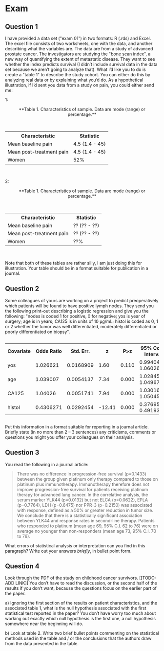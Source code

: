 

# Exam

## Question 1

I have provided a data set ("exam 01") in two formats: R (.rds) and Excel. The excel file consists of two worksheets, one with the data, and another describing what the variables are. The data are from a study of advanced prostate cancer. The investigators are studying the "bone scan index", a new way of quantifying the extent of metastatic disease. They want to see whether the index predicts survival (I didn’t include survival data in the data set because we aren’t going to analyze that).   What I’d like you to do is create a "table 1" to describe the study cohort. You can either do this by analyzing real data or by explaining what you’d do. As a hypothetical illustration, if I’d sent you data from a study on pain, you could either send me:

1:

<center>**Table 1. Characteristics of sample. Data are mode (range) or percentage.**</center><br>

<!--html_preserve--><style>html {
  font-family: -apple-system, BlinkMacSystemFont, 'Segoe UI', Roboto, Oxygen, Ubuntu, Cantarell, 'Helvetica Neue', 'Fira Sans', 'Droid Sans', Arial, sans-serif;
}

#wezemhibji .gt_table {
  display: table;
  border-collapse: collapse;
  margin-left: auto;
  margin-right: auto;
  color: #000000;
  font-size: 16px;
  background-color: #FFFFFF;
  /* table.background.color */
  width: auto;
  /* table.width */
  border-top-style: solid;
  /* table.border.top.style */
  border-top-width: 2px;
  /* table.border.top.width */
  border-top-color: #A8A8A8;
  /* table.border.top.color */
  border-bottom-style: solid;
  /* table.border.bottom.style */
  border-bottom-width: 2px;
  /* table.border.bottom.width */
  border-bottom-color: #A8A8A8;
  /* table.border.bottom.color */
}

#wezemhibji .gt_heading {
  background-color: #FFFFFF;
  /* heading.background.color */
  border-bottom-color: #FFFFFF;
}

#wezemhibji .gt_title {
  color: #000000;
  font-size: 125%;
  /* heading.title.font.size */
  padding-top: 4px;
  /* heading.top.padding */
  padding-bottom: 4px;
  border-bottom-color: #FFFFFF;
  border-bottom-width: 0;
}

#wezemhibji .gt_subtitle {
  color: #000000;
  font-size: 85%;
  /* heading.subtitle.font.size */
  padding-top: 2px;
  padding-bottom: 2px;
  /* heading.bottom.padding */
  border-top-color: #FFFFFF;
  border-top-width: 0;
}

#wezemhibji .gt_bottom_border {
  border-bottom-style: solid;
  /* heading.border.bottom.style */
  border-bottom-width: 2px;
  /* heading.border.bottom.width */
  border-bottom-color: #A8A8A8;
  /* heading.border.bottom.color */
}

#wezemhibji .gt_column_spanner {
  border-bottom-style: solid;
  border-bottom-width: 2px;
  border-bottom-color: #A8A8A8;
  padding-top: 4px;
  padding-bottom: 4px;
}

#wezemhibji .gt_col_heading {
  color: #000000;
  background-color: #FFFFFF;
  /* column_labels.background.color */
  font-size: 16px;
  /* column_labels.font.size */
  font-weight: initial;
  /* column_labels.font.weight */
  vertical-align: middle;
  padding: 10px;
  margin: 10px;
  overflow-x: hidden;
}

#wezemhibji .gt_columns_top_border {
  border-top-style: solid;
  border-top-width: 2px;
  border-top-color: #A8A8A8;
}

#wezemhibji .gt_columns_bottom_border {
  border-bottom-style: solid;
  border-bottom-width: 2px;
  border-bottom-color: #A8A8A8;
}

#wezemhibji .gt_sep_right {
  border-right: 5px solid #FFFFFF;
}

#wezemhibji .gt_group_heading {
  padding: 8px;
  color: #000000;
  background-color: #FFFFFF;
  /* row_group.background.color */
  font-size: 16px;
  /* row_group.font.size */
  font-weight: initial;
  /* row_group.font.weight */
  border-top-style: solid;
  /* row_group.border.top.style */
  border-top-width: 2px;
  /* row_group.border.top.width */
  border-top-color: #A8A8A8;
  /* row_group.border.top.color */
  border-bottom-style: solid;
  /* row_group.border.bottom.style */
  border-bottom-width: 2px;
  /* row_group.border.bottom.width */
  border-bottom-color: #A8A8A8;
  /* row_group.border.bottom.color */
  vertical-align: middle;
}

#wezemhibji .gt_empty_group_heading {
  padding: 0.5px;
  color: #000000;
  background-color: #FFFFFF;
  /* row_group.background.color */
  font-size: 16px;
  /* row_group.font.size */
  font-weight: initial;
  /* row_group.font.weight */
  border-top-style: solid;
  /* row_group.border.top.style */
  border-top-width: 2px;
  /* row_group.border.top.width */
  border-top-color: #A8A8A8;
  /* row_group.border.top.color */
  border-bottom-style: solid;
  /* row_group.border.bottom.style */
  border-bottom-width: 2px;
  /* row_group.border.bottom.width */
  border-bottom-color: #A8A8A8;
  /* row_group.border.bottom.color */
  vertical-align: middle;
}

#wezemhibji .gt_striped {
  background-color: #f2f2f2;
}

#wezemhibji .gt_from_md > :first-child {
  margin-top: 0;
}

#wezemhibji .gt_from_md > :last-child {
  margin-bottom: 0;
}

#wezemhibji .gt_row {
  padding: 8px;
  /* row.padding */
  margin: 10px;
  vertical-align: middle;
  overflow-x: hidden;
}

#wezemhibji .gt_stub {
  border-right-style: solid;
  border-right-width: 2px;
  border-right-color: #A8A8A8;
  padding-left: 12px;
}

#wezemhibji .gt_summary_row {
  color: #000000;
  background-color: #FFFFFF;
  /* summary_row.background.color */
  padding: 8px;
  /* summary_row.padding */
  text-transform: inherit;
  /* summary_row.text_transform */
}

#wezemhibji .gt_grand_summary_row {
  color: #000000;
  background-color: #FFFFFF;
  /* grand_summary_row.background.color */
  padding: 8px;
  /* grand_summary_row.padding */
  text-transform: inherit;
  /* grand_summary_row.text_transform */
}

#wezemhibji .gt_first_summary_row {
  border-top-style: solid;
  border-top-width: 2px;
  border-top-color: #A8A8A8;
}

#wezemhibji .gt_first_grand_summary_row {
  border-top-style: double;
  border-top-width: 6px;
  border-top-color: #A8A8A8;
}

#wezemhibji .gt_table_body {
  border-top-style: solid;
  /* table_body.border.top.style */
  border-top-width: 2px;
  /* table_body.border.top.width */
  border-top-color: #A8A8A8;
  /* table_body.border.top.color */
  border-bottom-style: solid;
  /* table_body.border.bottom.style */
  border-bottom-width: 2px;
  /* table_body.border.bottom.width */
  border-bottom-color: #A8A8A8;
  /* table_body.border.bottom.color */
}

#wezemhibji .gt_footnotes {
  border-top-style: solid;
  /* footnotes.border.top.style */
  border-top-width: 2px;
  /* footnotes.border.top.width */
  border-top-color: #A8A8A8;
  /* footnotes.border.top.color */
}

#wezemhibji .gt_footnote {
  font-size: 90%;
  /* footnote.font.size */
  margin: 0px;
  padding: 4px;
  /* footnote.padding */
}

#wezemhibji .gt_sourcenotes {
  border-top-style: solid;
  /* sourcenotes.border.top.style */
  border-top-width: 2px;
  /* sourcenotes.border.top.width */
  border-top-color: #A8A8A8;
  /* sourcenotes.border.top.color */
}

#wezemhibji .gt_sourcenote {
  font-size: 90%;
  /* sourcenote.font.size */
  padding: 4px;
  /* sourcenote.padding */
}

#wezemhibji .gt_center {
  text-align: center;
}

#wezemhibji .gt_left {
  text-align: left;
}

#wezemhibji .gt_right {
  text-align: right;
  font-variant-numeric: tabular-nums;
}

#wezemhibji .gt_font_normal {
  font-weight: normal;
}

#wezemhibji .gt_font_bold {
  font-weight: bold;
}

#wezemhibji .gt_font_italic {
  font-style: italic;
}

#wezemhibji .gt_super {
  font-size: 65%;
}

#wezemhibji .gt_footnote_marks {
  font-style: italic;
  font-size: 65%;
}
</style>
<div id="wezemhibji" style="overflow-x:auto;overflow-y:auto;width:auto;height:auto;"><table class="gt_table">
  
  <tr>
    <th class="gt_col_heading gt_columns_bottom_border gt_columns_top_border gt_left" rowspan="1" colspan="1">Characteristic</th>
    <th class="gt_col_heading gt_columns_bottom_border gt_columns_top_border gt_left" rowspan="1" colspan="1">Statistic</th>
  </tr>
  <body class="gt_table_body">
    <tr>
      <td class="gt_row gt_left">Mean baseline pain</td>
      <td class="gt_row gt_left">4.5 (1.4 - 45)</td>
    </tr>
    <tr>
      <td class="gt_row gt_left gt_striped">Mean post-treatment pain</td>
      <td class="gt_row gt_left gt_striped">4.5 (1.4 - 45)</td>
    </tr>
    <tr>
      <td class="gt_row gt_left">Women</td>
      <td class="gt_row gt_left">52%</td>
    </tr>
  </body>
  
  
</table></div><!--/html_preserve-->

<br>

2:

<center>**Table 1. Characteristics of sample. Data are mode (range) or percentage.**</center><br>

<!--html_preserve--><style>html {
  font-family: -apple-system, BlinkMacSystemFont, 'Segoe UI', Roboto, Oxygen, Ubuntu, Cantarell, 'Helvetica Neue', 'Fira Sans', 'Droid Sans', Arial, sans-serif;
}

#aqqgvfvbmi .gt_table {
  display: table;
  border-collapse: collapse;
  margin-left: auto;
  margin-right: auto;
  color: #000000;
  font-size: 16px;
  background-color: #FFFFFF;
  /* table.background.color */
  width: auto;
  /* table.width */
  border-top-style: solid;
  /* table.border.top.style */
  border-top-width: 2px;
  /* table.border.top.width */
  border-top-color: #A8A8A8;
  /* table.border.top.color */
  border-bottom-style: solid;
  /* table.border.bottom.style */
  border-bottom-width: 2px;
  /* table.border.bottom.width */
  border-bottom-color: #A8A8A8;
  /* table.border.bottom.color */
}

#aqqgvfvbmi .gt_heading {
  background-color: #FFFFFF;
  /* heading.background.color */
  border-bottom-color: #FFFFFF;
}

#aqqgvfvbmi .gt_title {
  color: #000000;
  font-size: 125%;
  /* heading.title.font.size */
  padding-top: 4px;
  /* heading.top.padding */
  padding-bottom: 4px;
  border-bottom-color: #FFFFFF;
  border-bottom-width: 0;
}

#aqqgvfvbmi .gt_subtitle {
  color: #000000;
  font-size: 85%;
  /* heading.subtitle.font.size */
  padding-top: 2px;
  padding-bottom: 2px;
  /* heading.bottom.padding */
  border-top-color: #FFFFFF;
  border-top-width: 0;
}

#aqqgvfvbmi .gt_bottom_border {
  border-bottom-style: solid;
  /* heading.border.bottom.style */
  border-bottom-width: 2px;
  /* heading.border.bottom.width */
  border-bottom-color: #A8A8A8;
  /* heading.border.bottom.color */
}

#aqqgvfvbmi .gt_column_spanner {
  border-bottom-style: solid;
  border-bottom-width: 2px;
  border-bottom-color: #A8A8A8;
  padding-top: 4px;
  padding-bottom: 4px;
}

#aqqgvfvbmi .gt_col_heading {
  color: #000000;
  background-color: #FFFFFF;
  /* column_labels.background.color */
  font-size: 16px;
  /* column_labels.font.size */
  font-weight: initial;
  /* column_labels.font.weight */
  vertical-align: middle;
  padding: 10px;
  margin: 10px;
  overflow-x: hidden;
}

#aqqgvfvbmi .gt_columns_top_border {
  border-top-style: solid;
  border-top-width: 2px;
  border-top-color: #A8A8A8;
}

#aqqgvfvbmi .gt_columns_bottom_border {
  border-bottom-style: solid;
  border-bottom-width: 2px;
  border-bottom-color: #A8A8A8;
}

#aqqgvfvbmi .gt_sep_right {
  border-right: 5px solid #FFFFFF;
}

#aqqgvfvbmi .gt_group_heading {
  padding: 8px;
  color: #000000;
  background-color: #FFFFFF;
  /* row_group.background.color */
  font-size: 16px;
  /* row_group.font.size */
  font-weight: initial;
  /* row_group.font.weight */
  border-top-style: solid;
  /* row_group.border.top.style */
  border-top-width: 2px;
  /* row_group.border.top.width */
  border-top-color: #A8A8A8;
  /* row_group.border.top.color */
  border-bottom-style: solid;
  /* row_group.border.bottom.style */
  border-bottom-width: 2px;
  /* row_group.border.bottom.width */
  border-bottom-color: #A8A8A8;
  /* row_group.border.bottom.color */
  vertical-align: middle;
}

#aqqgvfvbmi .gt_empty_group_heading {
  padding: 0.5px;
  color: #000000;
  background-color: #FFFFFF;
  /* row_group.background.color */
  font-size: 16px;
  /* row_group.font.size */
  font-weight: initial;
  /* row_group.font.weight */
  border-top-style: solid;
  /* row_group.border.top.style */
  border-top-width: 2px;
  /* row_group.border.top.width */
  border-top-color: #A8A8A8;
  /* row_group.border.top.color */
  border-bottom-style: solid;
  /* row_group.border.bottom.style */
  border-bottom-width: 2px;
  /* row_group.border.bottom.width */
  border-bottom-color: #A8A8A8;
  /* row_group.border.bottom.color */
  vertical-align: middle;
}

#aqqgvfvbmi .gt_striped {
  background-color: #f2f2f2;
}

#aqqgvfvbmi .gt_from_md > :first-child {
  margin-top: 0;
}

#aqqgvfvbmi .gt_from_md > :last-child {
  margin-bottom: 0;
}

#aqqgvfvbmi .gt_row {
  padding: 8px;
  /* row.padding */
  margin: 10px;
  vertical-align: middle;
  overflow-x: hidden;
}

#aqqgvfvbmi .gt_stub {
  border-right-style: solid;
  border-right-width: 2px;
  border-right-color: #A8A8A8;
  padding-left: 12px;
}

#aqqgvfvbmi .gt_summary_row {
  color: #000000;
  background-color: #FFFFFF;
  /* summary_row.background.color */
  padding: 8px;
  /* summary_row.padding */
  text-transform: inherit;
  /* summary_row.text_transform */
}

#aqqgvfvbmi .gt_grand_summary_row {
  color: #000000;
  background-color: #FFFFFF;
  /* grand_summary_row.background.color */
  padding: 8px;
  /* grand_summary_row.padding */
  text-transform: inherit;
  /* grand_summary_row.text_transform */
}

#aqqgvfvbmi .gt_first_summary_row {
  border-top-style: solid;
  border-top-width: 2px;
  border-top-color: #A8A8A8;
}

#aqqgvfvbmi .gt_first_grand_summary_row {
  border-top-style: double;
  border-top-width: 6px;
  border-top-color: #A8A8A8;
}

#aqqgvfvbmi .gt_table_body {
  border-top-style: solid;
  /* table_body.border.top.style */
  border-top-width: 2px;
  /* table_body.border.top.width */
  border-top-color: #A8A8A8;
  /* table_body.border.top.color */
  border-bottom-style: solid;
  /* table_body.border.bottom.style */
  border-bottom-width: 2px;
  /* table_body.border.bottom.width */
  border-bottom-color: #A8A8A8;
  /* table_body.border.bottom.color */
}

#aqqgvfvbmi .gt_footnotes {
  border-top-style: solid;
  /* footnotes.border.top.style */
  border-top-width: 2px;
  /* footnotes.border.top.width */
  border-top-color: #A8A8A8;
  /* footnotes.border.top.color */
}

#aqqgvfvbmi .gt_footnote {
  font-size: 90%;
  /* footnote.font.size */
  margin: 0px;
  padding: 4px;
  /* footnote.padding */
}

#aqqgvfvbmi .gt_sourcenotes {
  border-top-style: solid;
  /* sourcenotes.border.top.style */
  border-top-width: 2px;
  /* sourcenotes.border.top.width */
  border-top-color: #A8A8A8;
  /* sourcenotes.border.top.color */
}

#aqqgvfvbmi .gt_sourcenote {
  font-size: 90%;
  /* sourcenote.font.size */
  padding: 4px;
  /* sourcenote.padding */
}

#aqqgvfvbmi .gt_center {
  text-align: center;
}

#aqqgvfvbmi .gt_left {
  text-align: left;
}

#aqqgvfvbmi .gt_right {
  text-align: right;
  font-variant-numeric: tabular-nums;
}

#aqqgvfvbmi .gt_font_normal {
  font-weight: normal;
}

#aqqgvfvbmi .gt_font_bold {
  font-weight: bold;
}

#aqqgvfvbmi .gt_font_italic {
  font-style: italic;
}

#aqqgvfvbmi .gt_super {
  font-size: 65%;
}

#aqqgvfvbmi .gt_footnote_marks {
  font-style: italic;
  font-size: 65%;
}
</style>
<div id="aqqgvfvbmi" style="overflow-x:auto;overflow-y:auto;width:auto;height:auto;"><table class="gt_table">
  
  <tr>
    <th class="gt_col_heading gt_columns_bottom_border gt_columns_top_border gt_left" rowspan="1" colspan="1">Characteristic</th>
    <th class="gt_col_heading gt_columns_bottom_border gt_columns_top_border gt_left" rowspan="1" colspan="1">Statistic</th>
  </tr>
  <body class="gt_table_body">
    <tr>
      <td class="gt_row gt_left">Mean baseline pain</td>
      <td class="gt_row gt_left">?? (?? - ??)</td>
    </tr>
    <tr>
      <td class="gt_row gt_left gt_striped">Mean post-treatment pain</td>
      <td class="gt_row gt_left gt_striped">?? (?? - ??)</td>
    </tr>
    <tr>
      <td class="gt_row gt_left">Women</td>
      <td class="gt_row gt_left">??%</td>
    </tr>
  </body>
  
  
</table></div><!--/html_preserve-->

<br>

Note that both of these tables are rather silly, I am just doing this for illustration. Your table should be in a format suitable for publication in a journal. 

## Question 2

Some colleagues of yours are working on a project to predict preoperatively which patients will be found to have positive lymph nodes. They send you the following print-out describing a logistic regression and give you the following: "nodes is coded 1 for positive, 0 for negative; yos is year of surgery; age is in years; CA125 is in units of 10 μg/mL; histol is coded as 0, 1 or 2 whether the tumor was well differentiated, moderately differentiated or poorly differentiated on biopsy".

<!--html_preserve--><style>html {
  font-family: -apple-system, BlinkMacSystemFont, 'Segoe UI', Roboto, Oxygen, Ubuntu, Cantarell, 'Helvetica Neue', 'Fira Sans', 'Droid Sans', Arial, sans-serif;
}

#dtsdjzyaqa .gt_table {
  display: table;
  border-collapse: collapse;
  margin-left: auto;
  margin-right: auto;
  color: #000000;
  font-size: 16px;
  background-color: #FFFFFF;
  /* table.background.color */
  width: auto;
  /* table.width */
  border-top-style: solid;
  /* table.border.top.style */
  border-top-width: 2px;
  /* table.border.top.width */
  border-top-color: #A8A8A8;
  /* table.border.top.color */
  border-bottom-style: solid;
  /* table.border.bottom.style */
  border-bottom-width: 2px;
  /* table.border.bottom.width */
  border-bottom-color: #A8A8A8;
  /* table.border.bottom.color */
}

#dtsdjzyaqa .gt_heading {
  background-color: #FFFFFF;
  /* heading.background.color */
  border-bottom-color: #FFFFFF;
}

#dtsdjzyaqa .gt_title {
  color: #000000;
  font-size: 125%;
  /* heading.title.font.size */
  padding-top: 4px;
  /* heading.top.padding */
  padding-bottom: 4px;
  border-bottom-color: #FFFFFF;
  border-bottom-width: 0;
}

#dtsdjzyaqa .gt_subtitle {
  color: #000000;
  font-size: 85%;
  /* heading.subtitle.font.size */
  padding-top: 2px;
  padding-bottom: 2px;
  /* heading.bottom.padding */
  border-top-color: #FFFFFF;
  border-top-width: 0;
}

#dtsdjzyaqa .gt_bottom_border {
  border-bottom-style: solid;
  /* heading.border.bottom.style */
  border-bottom-width: 2px;
  /* heading.border.bottom.width */
  border-bottom-color: #A8A8A8;
  /* heading.border.bottom.color */
}

#dtsdjzyaqa .gt_column_spanner {
  border-bottom-style: solid;
  border-bottom-width: 2px;
  border-bottom-color: #A8A8A8;
  padding-top: 4px;
  padding-bottom: 4px;
}

#dtsdjzyaqa .gt_col_heading {
  color: #000000;
  background-color: #FFFFFF;
  /* column_labels.background.color */
  font-size: 16px;
  /* column_labels.font.size */
  font-weight: initial;
  /* column_labels.font.weight */
  vertical-align: middle;
  padding: 10px;
  margin: 10px;
  overflow-x: hidden;
}

#dtsdjzyaqa .gt_columns_top_border {
  border-top-style: solid;
  border-top-width: 2px;
  border-top-color: #A8A8A8;
}

#dtsdjzyaqa .gt_columns_bottom_border {
  border-bottom-style: solid;
  border-bottom-width: 2px;
  border-bottom-color: #A8A8A8;
}

#dtsdjzyaqa .gt_sep_right {
  border-right: 5px solid #FFFFFF;
}

#dtsdjzyaqa .gt_group_heading {
  padding: 8px;
  color: #000000;
  background-color: #FFFFFF;
  /* row_group.background.color */
  font-size: 16px;
  /* row_group.font.size */
  font-weight: initial;
  /* row_group.font.weight */
  border-top-style: solid;
  /* row_group.border.top.style */
  border-top-width: 2px;
  /* row_group.border.top.width */
  border-top-color: #A8A8A8;
  /* row_group.border.top.color */
  border-bottom-style: solid;
  /* row_group.border.bottom.style */
  border-bottom-width: 2px;
  /* row_group.border.bottom.width */
  border-bottom-color: #A8A8A8;
  /* row_group.border.bottom.color */
  vertical-align: middle;
}

#dtsdjzyaqa .gt_empty_group_heading {
  padding: 0.5px;
  color: #000000;
  background-color: #FFFFFF;
  /* row_group.background.color */
  font-size: 16px;
  /* row_group.font.size */
  font-weight: initial;
  /* row_group.font.weight */
  border-top-style: solid;
  /* row_group.border.top.style */
  border-top-width: 2px;
  /* row_group.border.top.width */
  border-top-color: #A8A8A8;
  /* row_group.border.top.color */
  border-bottom-style: solid;
  /* row_group.border.bottom.style */
  border-bottom-width: 2px;
  /* row_group.border.bottom.width */
  border-bottom-color: #A8A8A8;
  /* row_group.border.bottom.color */
  vertical-align: middle;
}

#dtsdjzyaqa .gt_striped {
  background-color: #f2f2f2;
}

#dtsdjzyaqa .gt_from_md > :first-child {
  margin-top: 0;
}

#dtsdjzyaqa .gt_from_md > :last-child {
  margin-bottom: 0;
}

#dtsdjzyaqa .gt_row {
  padding: 8px;
  /* row.padding */
  margin: 10px;
  vertical-align: middle;
  overflow-x: hidden;
}

#dtsdjzyaqa .gt_stub {
  border-right-style: solid;
  border-right-width: 2px;
  border-right-color: #A8A8A8;
  padding-left: 12px;
}

#dtsdjzyaqa .gt_summary_row {
  color: #000000;
  background-color: #FFFFFF;
  /* summary_row.background.color */
  padding: 8px;
  /* summary_row.padding */
  text-transform: inherit;
  /* summary_row.text_transform */
}

#dtsdjzyaqa .gt_grand_summary_row {
  color: #000000;
  background-color: #FFFFFF;
  /* grand_summary_row.background.color */
  padding: 8px;
  /* grand_summary_row.padding */
  text-transform: inherit;
  /* grand_summary_row.text_transform */
}

#dtsdjzyaqa .gt_first_summary_row {
  border-top-style: solid;
  border-top-width: 2px;
  border-top-color: #A8A8A8;
}

#dtsdjzyaqa .gt_first_grand_summary_row {
  border-top-style: double;
  border-top-width: 6px;
  border-top-color: #A8A8A8;
}

#dtsdjzyaqa .gt_table_body {
  border-top-style: solid;
  /* table_body.border.top.style */
  border-top-width: 2px;
  /* table_body.border.top.width */
  border-top-color: #A8A8A8;
  /* table_body.border.top.color */
  border-bottom-style: solid;
  /* table_body.border.bottom.style */
  border-bottom-width: 2px;
  /* table_body.border.bottom.width */
  border-bottom-color: #A8A8A8;
  /* table_body.border.bottom.color */
}

#dtsdjzyaqa .gt_footnotes {
  border-top-style: solid;
  /* footnotes.border.top.style */
  border-top-width: 2px;
  /* footnotes.border.top.width */
  border-top-color: #A8A8A8;
  /* footnotes.border.top.color */
}

#dtsdjzyaqa .gt_footnote {
  font-size: 90%;
  /* footnote.font.size */
  margin: 0px;
  padding: 4px;
  /* footnote.padding */
}

#dtsdjzyaqa .gt_sourcenotes {
  border-top-style: solid;
  /* sourcenotes.border.top.style */
  border-top-width: 2px;
  /* sourcenotes.border.top.width */
  border-top-color: #A8A8A8;
  /* sourcenotes.border.top.color */
}

#dtsdjzyaqa .gt_sourcenote {
  font-size: 90%;
  /* sourcenote.font.size */
  padding: 4px;
  /* sourcenote.padding */
}

#dtsdjzyaqa .gt_center {
  text-align: center;
}

#dtsdjzyaqa .gt_left {
  text-align: left;
}

#dtsdjzyaqa .gt_right {
  text-align: right;
  font-variant-numeric: tabular-nums;
}

#dtsdjzyaqa .gt_font_normal {
  font-weight: normal;
}

#dtsdjzyaqa .gt_font_bold {
  font-weight: bold;
}

#dtsdjzyaqa .gt_font_italic {
  font-style: italic;
}

#dtsdjzyaqa .gt_super {
  font-size: 65%;
}

#dtsdjzyaqa .gt_footnote_marks {
  font-style: italic;
  font-size: 65%;
}
</style>
<div id="dtsdjzyaqa" style="overflow-x:auto;overflow-y:auto;width:auto;height:auto;"><table class="gt_table">
  
  <tr>
    <th class="gt_col_heading gt_columns_bottom_border gt_columns_top_border gt_left" rowspan="1" colspan="1">Covariate</th>
    <th class="gt_col_heading gt_columns_bottom_border gt_columns_top_border gt_left" rowspan="1" colspan="1">Odds Ratio</th>
    <th class="gt_col_heading gt_columns_bottom_border gt_columns_top_border gt_left" rowspan="1" colspan="1">Std. Err.</th>
    <th class="gt_col_heading gt_columns_bottom_border gt_columns_top_border gt_left" rowspan="1" colspan="1">z</th>
    <th class="gt_col_heading gt_columns_bottom_border gt_columns_top_border gt_left" rowspan="1" colspan="1">P&gt;z</th>
    <th class="gt_col_heading gt_columns_bottom_border gt_columns_top_border gt_left" rowspan="1" colspan="1">95% Conf. Interval</th>
  </tr>
  <body class="gt_table_body">
    <tr>
      <td class="gt_row gt_left">yos</td>
      <td class="gt_row gt_left">1.026621</td>
      <td class="gt_row gt_left">0.0168909</td>
      <td class="gt_row gt_left">1.60</td>
      <td class="gt_row gt_left">0.110</td>
      <td class="gt_row gt_left">0.9940435, 1.060266</td>
    </tr>
    <tr>
      <td class="gt_row gt_left gt_striped">age</td>
      <td class="gt_row gt_left gt_striped">1.039007</td>
      <td class="gt_row gt_left gt_striped">0.0054137</td>
      <td class="gt_row gt_left gt_striped">7.34</td>
      <td class="gt_row gt_left gt_striped">0.000</td>
      <td class="gt_row gt_left gt_striped">1.02845, 1.049672</td>
    </tr>
    <tr>
      <td class="gt_row gt_left">CA125</td>
      <td class="gt_row gt_left">1.04026</td>
      <td class="gt_row gt_left">0.0051741</td>
      <td class="gt_row gt_left">7.94</td>
      <td class="gt_row gt_left">0.000</td>
      <td class="gt_row gt_left">1.030169, 1.050451</td>
    </tr>
    <tr>
      <td class="gt_row gt_left gt_striped">histol</td>
      <td class="gt_row gt_left gt_striped">0.4306271</td>
      <td class="gt_row gt_left gt_striped">0.0292454</td>
      <td class="gt_row gt_left gt_striped">-12.41</td>
      <td class="gt_row gt_left gt_striped">0.000</td>
      <td class="gt_row gt_left gt_striped">0.3769584, 0.4919369</td>
    </tr>
  </body>
  
  
</table></div><!--/html_preserve-->

Put this information in a format suitable for reporting in a journal article. Briefly state (in no more than 2 – 3 sentences) any criticisms, comments or questions you might you offer your colleagues on their analysis.

## Question 3

You read the following in a journal article:

<div class="quote-container">

>There was no difference in progression-free survival (p=0.1433) between the group given platinum only therapy compared to those on platinum plus immunotherapy. Immunotherapy therefore does not improve progression-free survival for patients receiving platinum therapy for advanced lung cancer. In the correlative analysis, the serum marker YLK44 (p=0.0132) but not ELCA (p=0.0622), EPLA (p=0.7764), LDH (p=0.6475) nor PPR-3 (p=0.2150) was associated with response, defined as a 50% or greater reduction in tumor size. We conclude that there is a statistically significant association between YLK44 and response rates in second-line therapy. Patients who responded to platinum (mean age 69, 95% C.I. 62 to 76) were on average no younger than non-responders (mean age 73, 95% C.I. 70 to 76).

</div>

What errors of statistical analysis or interpretation can you find in this paragraph? Write out your answers _briefly_, in bullet point form.

## Question 4

Look through the PDF of the study on childhood cancer survivors. [[TODO: ADD LINK]] You don’t have to read the discussion, or the second half of the results if you don’t want, because the questions focus on the earlier part of the paper.

a)	Ignoring the first section of the results on patient characteristics, and the associated table 1, what is the null hypothesis associated with the first statistical test reported in the paper? You don’t have worry too much about working out exactly which null hypothesis is the first one, a null hypothesis somewhere near the beginning will do.

b)	Look at table 2. Write two brief bullet points commenting on the statistical methods used in the table and / or the conclusions that the authors draw from the data presented in the table. 
